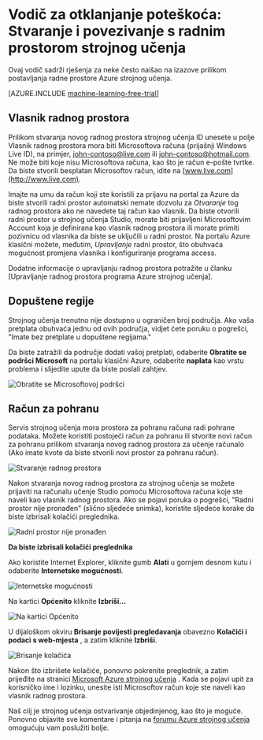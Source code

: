 <properties
    pageTitle="Rješavanje problema: Stvaranje i povezivanje s radnim prostorom strojnog učenja | Microsoft Azure"
    description="Rješenja uobičajenih problema u stvaranju i povezivanje s radnim prostorom Azure strojnog učenja"
    services="machine-learning"
    documentationCenter=""
    authors="garyericson"
    manager="jhubbard"
    editor="cgronlun"/>

<tags
    ms.service="machine-learning"
    ms.workload="data-services"
    ms.tgt_pltfrm="na"
    ms.devlang="na"
    ms.topic="article"
    ms.date="09/09/2016"
    ms.author="garye"/>


# <a name="troubleshooting-guide-create-and-connect-to-an-machine-learning-workspace"></a>Vodič za otklanjanje poteškoća: Stvaranje i povezivanje s radnim prostorom strojnog učenja

Ovaj vodič sadrži rješenja za neke često naišao na izazove prilikom postavljanja radne prostore Azure strojnog učenja.

[AZURE.INCLUDE [machine-learning-free-trial](../../includes/machine-learning-free-trial.md)]

## <a name="workspace-owner"></a>Vlasnik radnog prostora

Prilikom stvaranja novog radnog prostora strojnog učenja ID unesete u polje Vlasnik radnog prostora mora biti Microsoftova računa (prijašnji Windows Live ID), na primjer, john-contoso@live.com ili john-contoso@hotmail.com. Ne može biti koje nisu Microsoftova računa, kao što je račun e-pošte tvrtke. Da biste stvorili besplatan Microsoftov račun, idite na [www.live.com](http://www.live.com).

Imajte na umu da račun koji ste koristili za prijavu na portal za Azure da biste stvorili radni prostor automatski nemate dozvolu za *Otvaranje* tog radnog prostora ako ne navedete taj račun kao vlasnik. Da biste otvorili radni prostor u strojnog učenja Studio, morate biti prijavljeni Microsoftovim Account koja je definirana kao vlasnik radnog prostora ili morate primiti pozivnicu od vlasnika da biste se uključili u radni prostor. Na portalu Azure klasični možete, međutim, *Upravljanje* radni prostor, što obuhvaća mogućnost promjena vlasnika i konfiguriranje programa access.

Dodatne informacije o upravljanju radnog prostora potražite u članku [Upravljanje radnog prostora programa Azure strojnog učenja].

[Upravljanje programa Azure strojnog učenja radnog prostora]: machine-learning-manage-workspace.md

## <a name="allowed-regions"></a>Dopuštene regije

Strojnog učenja trenutno nije dostupno u ograničen broj područja. Ako vaša pretplata obuhvaća jednu od ovih područja, vidjet ćete poruku o pogrešci, "Imate bez pretplate u dopuštene regijama."

Da biste zatražili da područje dodati vašoj pretplati, odaberite **Obratite se podršci Microsoft** na portalu klasični Azure, odaberite **naplata** kao vrstu problema i slijedite upute da biste poslali zahtjev.

![Obratite se Microsoftovoj podršci][screen1]

## <a name="storage-account"></a>Račun za pohranu

Servis strojnog učenja mora prostora za pohranu računa radi pohrane podataka. Možete koristiti postojeći račun za pohranu ili stvorite novi račun za pohranu prilikom stvaranja novog radnog prostora za učenje računalo (Ako imate kvote da biste stvorili novi prostor za pohranu račun).

<!-- These instructions no longer work, but I'm not sure what to replace them with
To see if you can create a new storage account, in the Classic Portal, go to **Settings** and then click **Usage**.
-->

![Stvaranje radnog prostora][screen2]

Nakon stvaranja novog radnog prostora za strojnog učenja se možete prijaviti na računalu učenje Studio pomoću Microsoftova računa koje ste naveli kao vlasnik radnog prostora. Ako se pojavi poruka o pogrešci, "Radni prostor nije pronađen" (slično sljedeće snimka), koristite sljedeće korake da biste izbrisali kolačići preglednika.

![Radni prostor nije pronađen][screen3]

**Da biste izbrisali kolačići preglednika**

Ako koristite Internet Explorer, kliknite gumb **Alati** u gornjem desnom kutu i odaberite **Internetske mogućnosti**.  

![Internetske mogućnosti][screen4]

Na kartici **Općenito** kliknite **Izbriši...**

![Na kartici Općenito][screen5]

U dijaloškom okviru **Brisanje povijesti pregledavanja** obavezno **Kolačići i podaci s web-mjesta** , a zatim kliknite **Izbriši**.

![Brisanje kolačića][screen6]

Nakon što izbrišete kolačiće, ponovno pokrenite preglednik, a zatim prijeđite na stranici [Microsoft Azure strojnog učenja](https://studio.azureml.net) . Kada se pojavi upit za korisničko ime i lozinku, unesite isti Microsoftov račun koje ste naveli kao vlasnik radnog prostora.

Naš cilj je strojnog učenja ostvarivanje objedinjenog, kao što je moguće. Ponovno objavite sve komentare i pitanja na [forumu Azure strojnog učenja](http://social.msdn.microsoft.com/Forums/windowsazure/home?forum=MachineLearning) omogućuju vam poslužiti bolje.

[screen1]:media/machine-learning-troubleshooting-creating-ml-workspace/screen1.png
[screen2]:media/machine-learning-troubleshooting-creating-ml-workspace/screen2.png
[screen3]:media/machine-learning-troubleshooting-creating-ml-workspace/screen3.png
[screen4]:media/machine-learning-troubleshooting-creating-ml-workspace/screen4.png
[screen5]:media/machine-learning-troubleshooting-creating-ml-workspace/screen5.png
[screen6]:media/machine-learning-troubleshooting-creating-ml-workspace/screen6.png
